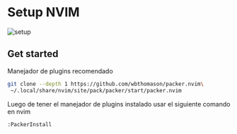 # Setup NVIM
![setup](./images/setup-image)

## Get started
Manejador de plugins recomendado
```bash
git clone --depth 1 https://github.com/wbthomason/packer.nvim\
 ~/.local/share/nvim/site/pack/packer/start/packer.nvim
```

Luego de tener el manejador de plugins instalado usar el siguiente comando en nvim
```bash
:PackerInstall
```
